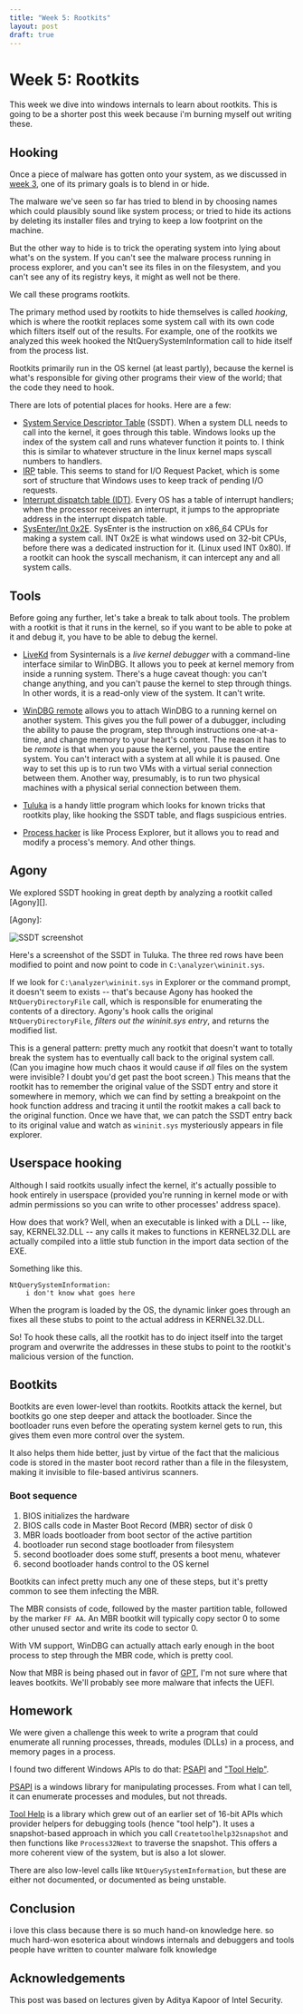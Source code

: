 ```yaml
---
title: "Week 5: Rootkits"
layout: post
draft: true
---
```


Week 5: Rootkits
================

This week we dive into windows internals to learn about rootkits.
This is going to be a shorter post this week because i'm burning myself out writing these.


Hooking
------

Once a piece of malware has gotten onto your system,
as we discussed in [week 3][],
one of its primary goals is to blend in or hide.

[week 3]: /cs373/2018/01/30/week-3.html

The malware we've seen so far has tried to blend in by choosing names
which could plausibly sound like system process;
or tried to hide its actions by deleting its installer files
and trying to keep a low footprint on the machine.

But the other way to hide is to trick the operating system into lying about
what's on the system.
If you can't see the malware process running in process explorer,
and you can't see its files in on the filesystem,
and you can't see any of its registry keys,
it might as well not be there.

We call these programs rootkits.

The primary method used by rootkits to hide themselves is called *hooking*, which is where
the rootkit replaces some system call with its own code which filters itself out of the results. 
For example, one of the rootkits we analyzed this week hooked the NtQuerySystemInformation call to hide itself from the process list.

Rootkits primarily run in the OS kernel (at least partly),
because the kernel is what's responsible for giving other programs
their view of the world; that the code they need to hook.

There are lots of potential places for hooks.
Here are a few:

- [System Service Descriptor Table][ssdt] (SSDT). When a system DLL needs to call into the kernel, it goes through this table. Windows looks up the index of the system call and runs whatever function it points to. I think this is similar to whatever structure in the linux kernel maps syscall numbers to handlers.
- [IRP][irp] table. This seems to stand for I/O Request Packet, which is some sort of structure that Windows uses to keep track of pending I/O requests.
- [Interrupt dispatch table (IDT)][idt]. Every OS has a table of interrupt handlers; when the processor receives an interrupt, it jumps to the appropriate address in the interrupt dispatch table.
- [SysEnter/Int 0x2E][msr]. SysEnter is the instruction on x86\_64 CPUs for making a system call. INT 0x2E is what windows used on 32-bit CPUs, before there was a dedicated instruction for it. (Linux used INT 0x80). If a rootkit can hook the syscall mechanism, it can intercept any and all system calls.


[ssdt]: https://en.wikipedia.org/wiki/System_Service_Descriptor_Table
[irp]: https://en.wikipedia.org/wiki/I/O_request_packet
[idt]: https://bsodtutorials.wordpress.com/2013/10/23/interrupt-dispatch-table-idt/
[msr]: http://resources.infosecinstitute.com/hooking-system-calls-msrs/





Tools
----

Before going any further,
let's take a break to talk about tools.
The problem with a rootkit is that it runs in the kernel,
so if you want to be able to poke at it and debug it,
you have to be able to debug the kernel.

- [LiveKd][] from Sysinternals is a _live kernel debugger_
  with a command-line interface similar to WinDBG.
  It allows you to peek at kernel memory from inside a running system.
  There's a huge caveat though: you can't change anything, and you can't pause the kernel to step through things. In other words, it is a read-only view of the system. It can't write.

- [WinDBG remote][windbg] allows you to attach WinDBG to a running kernel on another system.
  This gives you the full power of a dubugger, including the ability to pause the program,
  step through instructions one-at-a-time, and change memory to your heart's content.
  The reason it has to be *remote* is that when you pause the kernel, you pause the entire system. You can't interact with a system at all while it is paused.
  One way to set this up is to run two VMs with a virtual serial connection between them.
  Another way, presumably, is to run two physical machines with a physical serial connection between them.

- [Tuluka][] is a handy little program which looks for known tricks that rootkits play, like hooking the SSDT table, and flags suspicious entries.

- [Process hacker][] is like Process Explorer, but it allows you to read and modify a process's memory. And other things.

[livekd]: https://docs.microsoft.com/en-us/sysinternals/downloads/livekd
[windbg]: https://docs.microsoft.com/en-us/windows-hardware/drivers/debugger/
[Tuluka]: http://tuluka.org/
[Process hacker]: https://processhacker.sourceforge.io/

Agony
-----

We explored SSDT hooking in great depth by analyzing a rootkit called [Agony][].

[Agony]:

![SSDT screenshot]()


Here's a screenshot of the SSDT in Tuluka.
The three red rows have been modified to point and now point to code in
`C:\analyzer\wininit.sys`.

If we look for `C:\analyzer\wininit.sys` in Explorer or the command prompt, it
doesn't seem to exists --
that's because Agony has hooked the `NtQueryDirectoryFile` call,
which is responsible for enumerating the contents of a directory.
Agony's hook calls the original `NtQueryDirectoryFile`,
*filters out the wininit.sys entry*,
and returns the modified list.

This is a general pattern:
pretty much any rootkit that doesn't want to totally break the system
has to eventually call back to the original system call.
(Can you imagine how much chaos it would cause if *all* files on the system
were invisible? I doubt you'd get past the boot screen.)
This means that the rootkit has to remember the original value of the SSDT
entry and store it somewhere in memory, which we can find by setting a breakpoint
on the hook function address and tracing it until the rootkit makes
a call back to the original function.
Once we have that, we can patch the SSDT entry back to its original value and
watch as `wininit.sys` mysteriously appears in file explorer.

Userspace hooking
-----------------

Although I said rootkits usually infect the kernel,
it's actually possible to hook entirely in userspace
(provided you're running in kernel mode or with admin permissions so you can write to other processes' address space).

How does that work?
Well, when an executable is linked with a DLL --
like, say, KERNEL32.DLL --
any calls it makes to functions in KERNEL32.DLL are actually compiled into
a little stub function in the import data section of the EXE.

Something like this.

    NtQuerySystemInformation:
        i don't know what goes here


When the program is loaded by the OS, the dynamic linker goes through an fixes
all these stubs to point to the actual address in KERNEL32.DLL.

So! To hook these calls, all the rootkit has to do inject itself into the target program
and overwrite the addresses in these stubs to point to the rootkit's malicious version of the function.


Bootkits
-------

Bootkits are even lower-level than rootkits.
Rootkits attack the kernel, but bootkits go one step deeper and attack the bootloader.
Since the bootloader runs even before the operating system kernel gets to run,
this gives them even more control over the system.

It also helps them hide better, just by virtue of the fact that the malicious code is stored in the master boot record rather than a file in the filesystem, making it invisible to file-based antivirus scanners.


### Boot sequence
1. BIOS initializes the hardware
2. BIOS calls code in Master Boot Record (MBR) sector of disk 0
3. MBR loads bootloader from boot sector of the active partition
4. bootloader run second stage bootloader from filesystem
5. second bootloader does some stuff, presents a boot menu, whatever
6. second bootloader hands control to the OS kernel

Bootkits can infect pretty much any one of these steps,
but it's pretty common to see them infecting the MBR.

The MBR consists of code, followed by the master partition table, followed by
the marker `FF AA`.
An MBR bootkit will typically copy sector 0 to some other unused sector
and write its code to sector 0.

With VM support, WinDBG can actually attach early enough in the boot process to
step through the MBR code, which is pretty cool.

Now that MBR is being phased out in favor of [GPT][], I'm not sure where that leaves bootkits.
We'll probably see more malware that infects the UEFI.

[GPT]: https://en.wikipedia.org/wiki/GUID_Partition_Table


Homework
--------

We were given a challenge this week to write a program that could enumerate all running processes, threads, modules (DLLs) in a process, and memory pages in a process.


I found two different Windows APIs to do that: [PSAPI][] and ["Tool Help"][tool help].

[PSAPI][] is a windows library for manipulating processes.
From what I can tell, it can enumerate processes and modules, but not threads.

[PSAPI]: https://msdn.microsoft.com/en-us/library/windows/desktop/ms684894(v=vs.85).aspx
[Tool Help]: https://msdn.microsoft.com/en-us/library/windows/desktop/ms686832(v=vs.85).aspx

[Tool Help][tool help] is a library which grew out of an earlier set of 16-bit APIs which provider helpers for debugging tools (hence "tool help").
It uses a snapshot-based approach in which you call `Createtoolhelp32snapshot` and then functions like `Process32Next` to traverse the snapshot.
This offers a more coherent view of the system, but is also a lot slower.

There are also low-level calls like `NtQuerySystemInformation`, but these are
either not documented, or documented as being unstable.

Conclusion
-----

i love this class because there is so much hand-on knowledge here.
so much hard-won esoterica about windows internals and debuggers and
tools people have written to counter malware
folk knowledge


Acknowledgements
----------------

This post was based on lectures given by
Aditya Kapoor of
Intel Security.


